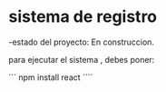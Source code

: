 <h1> sistema de registro </h1>

-estado del proyecto: En construccion. 

para ejecutar el sistema , debes poner:

´´´ npm install react ´´´´
